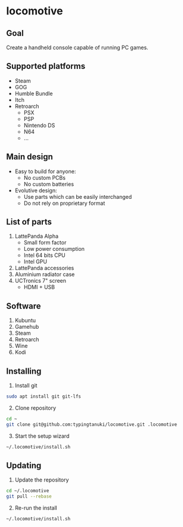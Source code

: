 # locomotive

## Goal

Create a handheld console capable of running PC games.

## Supported platforms

* Steam
* GOG
* Humble Bundle
* Itch
* Retroarch
   * PSX
   * PSP
   * Nintendo DS
   * N64
   * ...

## Main design

* Easy to build for anyone:
   * No custom PCBs
   * No custom batteries
* Evolutive design:
   * Use parts which can be easily interchanged
   * Do not rely on proprietary format
    
## List of parts

1. LattePanda Alpha
   * Small form factor
   * Low power consumption
   * Intel 64 bits CPU
   * Intel GPU
1. LattePanda accessories
1. Aluminium radiator case
1. UCTronics 7" screen
   * HDMI + USB
    
## Software

1. Kubuntu
1. Gamehub
1. Steam
1. Retroarch
1. Wine
1. Kodi

## Installing

1. Install git

```bash
sudo apt install git git-lfs
```

2. Clone repository

```bash
cd ~
git clone git@github.com:typingtanuki/locomotive.git .locomotive
```

3. Start the setup wizard

```bash
~/.locomotive/install.sh
```

## Updating

1. Update the repository

```bash
cd ~/.locomotive
git pull --rebase
```

2. Re-run the install

```bash
~/.locomotive/install.sh
```
